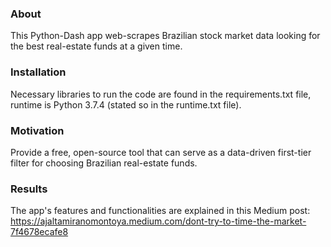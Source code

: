### About
This Python-Dash app web-scrapes Brazilian stock market data looking for the best real-estate funds at a given time.

### Installation
Necessary libraries to run the code are found in the requirements.txt file, runtime is Python 3.7.4 (stated so in the runtime.txt file).

### Motivation
Provide a free, open-source tool that can serve as a data-driven first-tier filter for choosing Brazilian real-estate funds.

### Results
The app's features and functionalities are explained in this Medium post:
https://ajaltamiranomontoya.medium.com/dont-try-to-time-the-market-7f4678ecafe8
